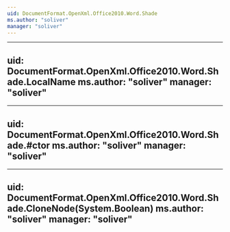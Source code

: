 ```yaml
---
uid: DocumentFormat.OpenXml.Office2010.Word.Shade
ms.author: "soliver"
manager: "soliver"
---
```


---
uid: DocumentFormat.OpenXml.Office2010.Word.Shade.LocalName
ms.author: "soliver"
manager: "soliver"
---

---
uid: DocumentFormat.OpenXml.Office2010.Word.Shade.#ctor
ms.author: "soliver"
manager: "soliver"
---

---
uid: DocumentFormat.OpenXml.Office2010.Word.Shade.CloneNode(System.Boolean)
ms.author: "soliver"
manager: "soliver"
---
